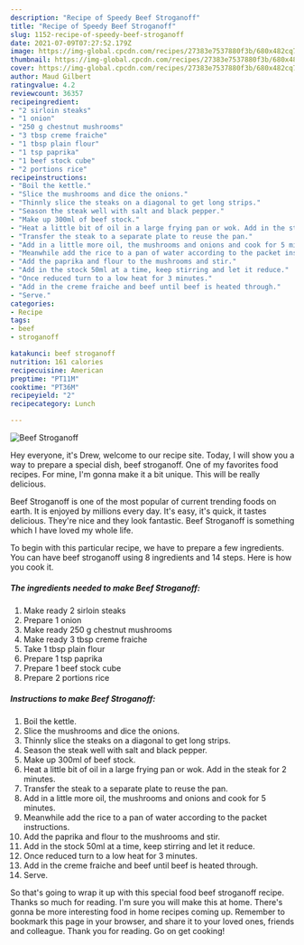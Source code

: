 ```yaml
---
description: "Recipe of Speedy Beef Stroganoff"
title: "Recipe of Speedy Beef Stroganoff"
slug: 1152-recipe-of-speedy-beef-stroganoff
date: 2021-07-09T07:27:52.179Z
image: https://img-global.cpcdn.com/recipes/27383e7537880f3b/680x482cq70/beef-stroganoff-recipe-main-photo.jpg
thumbnail: https://img-global.cpcdn.com/recipes/27383e7537880f3b/680x482cq70/beef-stroganoff-recipe-main-photo.jpg
cover: https://img-global.cpcdn.com/recipes/27383e7537880f3b/680x482cq70/beef-stroganoff-recipe-main-photo.jpg
author: Maud Gilbert
ratingvalue: 4.2
reviewcount: 36357
recipeingredient:
- "2 sirloin steaks"
- "1 onion"
- "250 g chestnut mushrooms"
- "3 tbsp creme fraiche"
- "1 tbsp plain flour"
- "1 tsp paprika"
- "1 beef stock cube"
- "2 portions rice"
recipeinstructions:
- "Boil the kettle."
- "Slice the mushrooms and dice the onions."
- "Thinnly slice the steaks on a diagonal to get long strips."
- "Season the steak well with salt and black pepper."
- "Make up 300ml of beef stock."
- "Heat a little bit of oil in a large frying pan or wok. Add in the steak for 2 minutes."
- "Transfer the steak to a separate plate to reuse the pan."
- "Add in a little more oil, the mushrooms and onions and cook for 5 minutes."
- "Meanwhile add the rice to a pan of water according to the packet instructions."
- "Add the paprika and flour to the mushrooms and stir."
- "Add in the stock 50ml at a time, keep stirring and let it reduce."
- "Once reduced turn to a low heat for 3 minutes."
- "Add in the creme fraiche and beef until beef is heated through."
- "Serve."
categories:
- Recipe
tags:
- beef
- stroganoff

katakunci: beef stroganoff 
nutrition: 161 calories
recipecuisine: American
preptime: "PT11M"
cooktime: "PT36M"
recipeyield: "2"
recipecategory: Lunch

---
```



![Beef Stroganoff](https://img-global.cpcdn.com/recipes/27383e7537880f3b/680x482cq70/beef-stroganoff-recipe-main-photo.jpg)

Hey everyone, it's Drew, welcome to our recipe site. Today, I will show you a way to prepare a special dish, beef stroganoff. One of my favorites food recipes. For mine, I'm gonna make it a bit unique. This will be really delicious.



Beef Stroganoff is one of the most popular of current trending foods on earth. It is enjoyed by millions every day. It's easy, it's quick, it tastes delicious. They're nice and they look fantastic. Beef Stroganoff is something which I have loved my whole life.


To begin with this particular recipe, we have to prepare a few ingredients. You can have beef stroganoff using 8 ingredients and 14 steps. Here is how you cook it.

<!--inarticleads1-->

##### The ingredients needed to make Beef Stroganoff:

1. Make ready 2 sirloin steaks
1. Prepare 1 onion
1. Make ready 250 g chestnut mushrooms
1. Make ready 3 tbsp creme fraiche
1. Take 1 tbsp plain flour
1. Prepare 1 tsp paprika
1. Prepare 1 beef stock cube
1. Prepare 2 portions rice




<!--inarticleads2-->

##### Instructions to make Beef Stroganoff:

1. Boil the kettle.
1. Slice the mushrooms and dice the onions.
1. Thinnly slice the steaks on a diagonal to get long strips.
1. Season the steak well with salt and black pepper.
1. Make up 300ml of beef stock.
1. Heat a little bit of oil in a large frying pan or wok. Add in the steak for 2 minutes.
1. Transfer the steak to a separate plate to reuse the pan.
1. Add in a little more oil, the mushrooms and onions and cook for 5 minutes.
1. Meanwhile add the rice to a pan of water according to the packet instructions.
1. Add the paprika and flour to the mushrooms and stir.
1. Add in the stock 50ml at a time, keep stirring and let it reduce.
1. Once reduced turn to a low heat for 3 minutes.
1. Add in the creme fraiche and beef until beef is heated through.
1. Serve.




So that's going to wrap it up with this special food beef stroganoff recipe. Thanks so much for reading. I'm sure you will make this at home. There's gonna be more interesting food in home recipes coming up. Remember to bookmark this page in your browser, and share it to your loved ones, friends and colleague. Thank you for reading. Go on get cooking!
